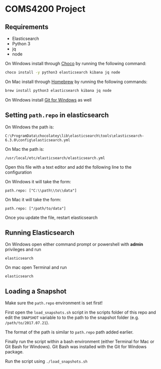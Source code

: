# COMS4200 Project

## Requirements

- Elasticsearch
- Python 3
- jq
- node

On Windows install through [Choco](https://chocolatey.org/docs/installation) by
running the following command:

```bash
choco install -y python3 elasticsearch kibana jq node
```

On Mac install through [Homebrew](https://brew.sh/) by running the following
commands:

```bash
brew install python3 elasticsearch kibana jq node
```

On Windows install [Git for Windows](https://gitforwindows.org/) as well

## Setting `path.repo` in elasticsearch

On Windows the path is:
```
C:\ProgramData\chocolatey\lib\elasticsearch\tools\elasticsearch-6.3.0\config\elasticsearch.yml
```

On Mac the path is:
```
/usr/local/etc/elasticsearch/elasticsearch.yml
```

Open this file with a text editor and add the following line to the configuration

On Windows it will take the form:
```
path.repo: ["C:\\path\\to\\data"]
```

On Mac it will take the form:
```
path.repo: ["/path/to/data"]
```

Once you update the file, restart elasticsearch

## Running Elasticsearch

On Windows open either command prompt or powershell with **admin** privileges and run
```
elasticsearch
```

On mac open Terminal and run
```
elasticsearch
```

## Loading a Snapshot

Make sure the `path.repo` environment is set first!

First open the `load_snapshots.sh` script in the scripts folder of this repo and edit the
`SNAPSHOT` variable to to the path to the snapshot folder (e.g. `/path/to/2017.07.21`).

The format of the path is similar to `path.repo` path added earlier.

Finally run the script within a bash environment (either Terminal for Mac or Git Bash for Windows). Git Bash was installed with the Git for Windows package.

Run the script using `./load_snapshots.sh`
